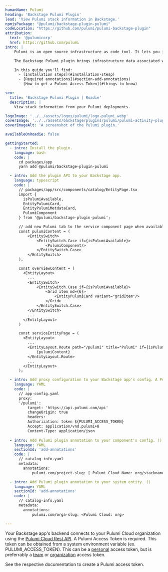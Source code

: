 ```yaml
---
humanName: Pulumi
heading: 'Backstage Pulumi Plugin'
lead: 'View Pulumi stack information in Backstage.'
npmjsPackage: "@pulumi/backstage-plugin-pulumi"
codeLocation: "https://github.com/pulumi/pulumi-backstage-plugin"
attribution:
  text: '@pulumicorp'
  href: https://github.com/pulumi
intro: | 
    Pulumi is an open source infrastructure as code tool. It lets you implement your desired state infrastructure with regular programming languages.

    The Backstage Pulumi plugin brings infrastructure data associated with your Pulumi stacks to your Developer Portal. The plugin can pull deployment information from a Pulumi Cloud.

    In this guide you'll find:
      - [Installation steps](#installation-stesp)
      - [Required annotations](#section-add-annotations)
      - [How to get a Pulumi Access Token](#things-to-know)

seo:
  title: 'Backstage Pulumi Plugin | Roadie'
  description: |
    View stack information from your Pulumi deployments.

logoImage: '../../assets/logos/pulumi/logo-pulumi.webp'
coverImage: '../../assets/backstage/plugins/pulumi/pulumi-activity-plugin.webp'
coverImageAlt: 'A screenshot of the Pulumi plugin.'

availableOnRoadie: false

gettingStarted:
  - intro: Install the plugin.
    language: bash
    code: |
      cd packages/app
      yarn add @pulumi/backstage-plugin-pulumi

  - intro: Add the plugin API to your Backstage app.
    language: typescript
    code: |
      // packages/app/src/components/catalog/EntityPage.tsx
      import {
        isPulumiAvailable,
        EntityPulumiCard,
        EntityPulumiMetdataCard,
        PulumiComponent
      } from '@pulumi/backstage-plugin-pulumi';

      // add new Pulumi tab to the service component page when available
      const pulumiContent = (
          <EntitySwitch>
              <EntitySwitch.Case if={isPulumiAvailable}>
                  <PulumiComponent/>
              </EntitySwitch.Case>
          </EntitySwitch>
      );

      const overviewContent = (
        <EntityLayout>
          ...
          <EntitySwitch>
              <EntitySwitch.Case if={isPulumiAvailable}>
                  <Grid item md={6}>
                      <EntityPulumiCard variant="gridItem"/>
                  </Grid>
              </EntitySwitch.Case>
          </EntitySwitch>
          ...
        </EntityLayout>
      )

      const serviceEntityPage = (
        <EntityLayout>
          ...
          <EntityLayout.Route path="/pulumi" title="Pulumi" if={isPulumiAvailable}>
              {pulumiContent}
          </EntityLayout.Route>
          ...
        </EntityLayout>
      );

  - intro: Add proxy configuration to your Backstage app's config. A Pulumi access token is required. See [how to get a Pulumi access token](#how-to-get-a-pulumi-access-token) below.
    language: YAML
    code: |
      // app-config.yaml
      proxy:
      '/pulumi':
          target: 'https://api.pulumi.com/api'
          changeOrigin: true
          headers:
          Authorization: token ${PULUMI_ACCESS_TOKEN}
          Accept: application/vnd.pulumi+8
          Content-Type: application/json
      
  - intro: Add Pulumi plugin annotation to your component's config. ()
    language: YAML
    sectionId: 'add-annotations'
    code: |
      // catalog-info.yaml
      metadata:
        annotations:
            pulumi.com/project-slug: [ Pulumi Cloud Name: org/stackname/stack ]

  - intro: Add Pulumi plugin annotation to your system entity. ()
    language: YAML
    sectionId: 'add-annotations'
    code: |
      // catalog-info.yaml
      metadata:
        annotations:
            pulumi.com/orga-slug: <Pulumi Cloud: org>

---
```


Your Backstage app's backend connects to your Pulumi Cloud organization using the [Pulumi Cloud Rest API](https://www.pulumi.com/docs/pulumi-cloud/cloud-rest-api/). A Pulumi Access Token is required. This token can be obtained from a system environment variable (ex. PULUMI_ACCESS_TOKEN). This can be a [personal](https://www.pulumi.com/docs/pulumi-cloud/access-management/access-tokens/#personal-access-tokens) access token, but is preferrably a [team](https://www.pulumi.com/docs/pulumi-cloud/access-management/access-tokens/#team-access-tokens) or [organization](https://www.pulumi.com/docs/pulumi-cloud/access-management/access-tokens/#organization-access-tokens) access token.

See the respective documentation to create a Pulumi access token.
